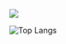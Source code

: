 <img src="https://dreamhack-readme-stats.vercel.app/api/stats?username=Tjdmin1" />

![Top Langs](https://github-readme-stats.vercel.app/api/top-langs/?username=Tjdmin1&show_icons=true&layout=compact)
